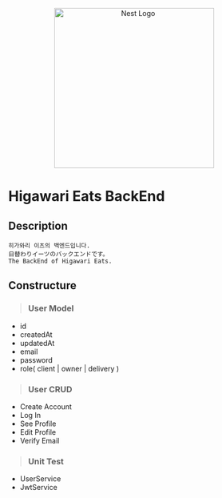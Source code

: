 <p align="center">
  <a href="http://nestjs.com/" target="blank"><img src="https://nestjs.com/img/logo_text.svg" width="320" alt="Nest Logo" /></a>
</p>

# Higawari Eats BackEnd

## Description
```
히가와리 이츠의 백엔드입니다. 
日替わりイーツのバックエンドです。
The BackEnd of Higawari Eats.
```
## Constructure
> ### User Model
  - id
  - createdAt
  - updatedAt
  - email
  - password
  - role( client | owner | delivery )

> ### User CRUD
  - Create Account
  - Log In
  - See Profile
  - Edit Profile
  - Verify Email

> ### Unit Test
  - UserService
  - JwtService